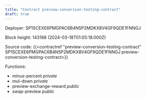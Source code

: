 ```yaml
---
title: "Contract preview-conversion-testing-contract"
draft: true
---
```

Deployer: SP1SCEXE6PMGPAC6B4N5P2MDKX8V4GF9QDE1FNNGJ


 



Block height: 143168 (2024-03-18T01:05:18.000Z)

Source code: {{<contractref "preview-conversion-testing-contract" SP1SCEXE6PMGPAC6B4N5P2MDKX8V4GF9QDE1FNNGJ preview-conversion-testing-contract>}}

Functions:

* minus-percent _private_
* mul-down _private_
* preview-exchange-reward _public_
* swap-preview _public_
